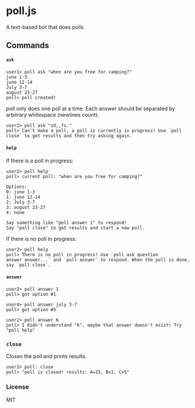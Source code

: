 # poll.js

 A text-based bot that does polls

## Commands

#### `ask`
```
user1> poll ask "when are you free for camping?" 
june 1-3
june 12-14
July 3-7
august 23-27
poll> poll created!
```

poll only does one poll at a time. Each answer should be separated by
arbitrary whitespace (newlines count).

```
user2> poll ask "sd,,fs."
poll> Can't make a poll, a poll is currently in progress! Use `poll
close` to get results and then try asking again.
```

#### `help`

If there is a poll in progress:
```
user2> poll help
poll> current poll: "when are you free for camping?"

Options: 
0: june 1-3
1: june 12-14
2: July 3-7
3: august 23-27
4: none

Say something like "poll answer 1" to respond!
Say "poll close" to get results and start a new poll.
```

If there is no poll in progress:

```
user2> poll help
poll> There is no poll in progress! Use `poll ask question
answer answer...` and `poll answer` to respond. When the poll is done,
say `poll close`.
```

#### `answer`

```
user2> poll answer 1
poll> got option #1 

user4> poll answer july 3-7
poll> got option #3 

user2> poll answer 6
poll> I didn't understand "6", maybe that answer doesn't exist! Try "poll help" 
```

### `close`

Closes the poll and prints results.

```
user2> poll: close 
poll> "poll is closed! results: A=23, B=1, C=5" 
```

### License 

MIT
